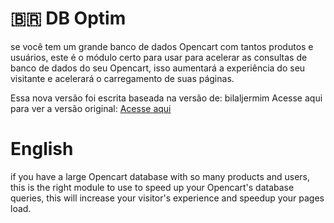 # 🇧🇷 DB Optim

se você tem um grande banco de dados Opencart com tantos produtos e usuários, este é o módulo certo para usar para acelerar as consultas de banco de dados do seu Opencart, isso aumentará a experiência do seu visitante e acelerará o carregamento de suas páginas.

Essa nova versão foi escrita baseada na versão de: bilaljermim
Acesse aqui para ver a versão original: 
[Acesse aqui](https://www.opencart.com/index.php?route=marketplace/extension/info&extension_id=26678)

# English
if you have a large Opencart database with so many products and users, this is the right module to use to speed up your Opencart's database queries, this will increase your visitor's experience and speedup your pages load.
